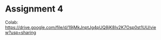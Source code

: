 # Assignment 4
Colab: https://drive.google.com/file/d/19jMkJnptJg4pUQ8jK8Iv2K7Osp0st1UU/view?usp=sharing
